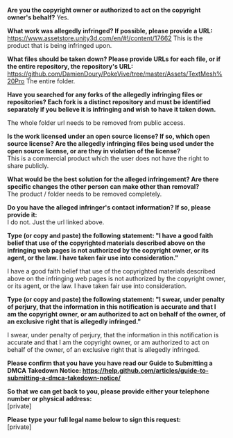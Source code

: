 **Are you the copyright owner or authorized to act on the copyright owner's behalf?**  Yes.

**What work was allegedly infringed? If possible, please provide a URL:**   https://www.assetstore.unity3d.com/en/#!/content/17662 This is the product that is being infringed upon.

**What files should be taken down? Please provide URLs for each file, or if the entire repository, the repository's URL:**   https://github.com/DamienDoury/PokeVive/tree/master/Assets/TextMesh%20Pro The entire folder.

**Have you searched for any forks of the allegedly infringing files or repositories? Each fork is a distinct repository and must be identified separately if you believe it is infringing and wish to have it taken down.**  

The whole folder url needs to be removed from public access.

**Is the work licensed under an open source license? If so, which open source license? Are the allegedly infringing files being used under the open source license, or are they in violation of the license?**  
This is a commercial product which the user does not have the right to share publicly.

**What would be the best solution for the alleged infringement? Are there specific changes the other person can make other than removal?**  
The product / folder needs to be removed completely.

**Do you have the alleged infringer's contact information? If so, please provide it:**  
I do not. Just the url linked above.

**Type (or copy and paste) the following statement: "I have a good faith belief that use of the copyrighted materials described above on the infringing web pages is not authorized by the copyright owner, or its agent, or the law. I have taken fair use into consideration."**  

I have a good faith belief that use of the copyrighted materials described above on the infringing web pages is not authorized by the copyright owner, or its agent, or the law. I have taken fair use into consideration.

**Type (or copy and paste) the following statement: "I swear, under penalty of perjury, that the information in this notification is accurate and that I am the copyright owner, or am authorized to act on behalf of the owner, of an exclusive right that is allegedly infringed."**  

I swear, under penalty of perjury, that the information in this notification is accurate and that I am the copyright owner, or am authorized to act on behalf of the owner, of an exclusive right that is allegedly infringed.

**Please confirm that you have you have read our Guide to Submitting a DMCA Takedown Notice: https://help.github.com/articles/guide-to-submitting-a-dmca-takedown-notice/**  

**So that we can get back to you, please provide either your telephone number or physical address:**  
[private]  

**Please type your full legal name below to sign this request:**  
[private]  
